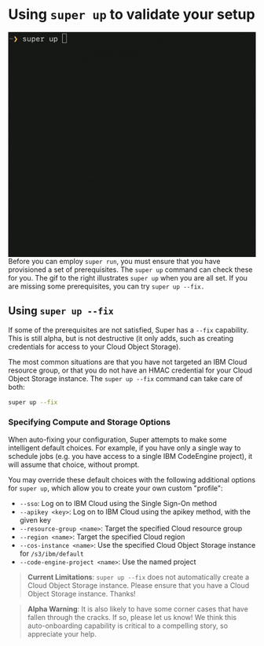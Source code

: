 # Using `super up` to validate your setup

<img title="The super up command helps you with prerequisites" alt="The super up command helps you with prerequisites" src="super-up.gif" align="right">

Before you can employ `super run`, you must ensure that you have
provisioned a set of prerequisites. The `super up` command can check
these for you. The gif to the right illustrates `super up` when you
are all set. If you are missing some prerequisites, you can try `super
up --fix.`

## Using `super up --fix`

If some of the prerequisites are not satisfied, Super has a `--fix`
capability. This is still alpha, but is not destructive (it only adds,
such as creating credentials for access to your Cloud Object
Storage).

The most common situations are that you have not targeted an IBM Cloud
resource group, or that you do not have an HMAC credential for your
Cloud Object Storage instance. The `super up --fix` command can take
care of both:

```sh
super up --fix
```

### Specifying Compute and Storage Options

When auto-fixing your configuration, Super attempts to make some
intelligent default choices. For example, if you have only a single
way to schedule jobs (e.g. you have access to a single IBM CodeEngine
project), it will assume that choice, without prompt.

You may override these default choices with the following additional
options for `super up`, which allow you to create your own custom
"profile":

- `--sso`: Log on to IBM Cloud using the Single Sign-On method
- `--apikey <key>`: Log on to IBM Cloud using the apikey method, with the given key
- `--resource-group <name>`: Target the specified Cloud resource group
- `--region <name>`: Target the specified Cloud region
- `--cos-instance <name>`: Use the specified Cloud Object Storage instance for `/s3/ibm/default`
- `--code-engine-project <name>`: Use the named project

> **Current Limitations**: `super up --fix` does not automatically
create a Cloud Object Storage instance. Please ensure that you have a
Cloud Object Storage instance. Thanks!

> **Alpha Warning**: It is also likely to have some corner cases that
have fallen through the cracks. If so, please let us know! We think
this auto-onboarding capability is critical to a compelling story, so
appreciate your help.

